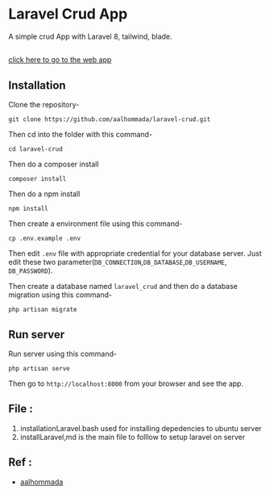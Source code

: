 # Laravel Crud App

A simple crud App with Laravel 8, tailwind, blade.

##

[click here to go to the web app](https://still-ravine-18094.herokuapp.com/)

## Installation

Clone the repository-

```
git clone https://github.com/aalhommada/laravel-crud.git
```

Then cd into the folder with this command-

```
cd laravel-crud
```

Then do a composer install

```
composer install
```

Then do a npm install

```
npm install
```

Then create a environment file using this command-

```
cp .env.example .env
```

Then edit `.env` file with appropriate credential for your database server. Just edit these two parameter(`DB_CONNECTION`,`DB_DATABASE`,`DB_USERNAME`, `DB_PASSWORD`).

Then create a database named `laravel_crud` and then do a database migration using this command-

```
php artisan migrate
```

## Run server

Run server using this command-

```
php artisan serve
```

Then go to `http://localhost:8000` from your browser and see the app.

## File :

1. installationLaravel.bash used for installing depedencies to ubuntu server
2. installLaravel,md is the main file to folllow to setup laravel on server

## Ref :

-   [aalhommada](https://github.com/aalhommada)
